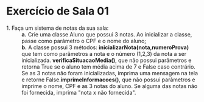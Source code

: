 # Exercício de Sala 01
<dl>
    <dt>1. Faça um sistema de notas da sua sala:</dt>
        <dd><strong>a.</strong> Crie uma classe Aluno que possui 3 notas. Ao inicializar a classe, passe como parâmetro o CPF e o nome do         aluno;</dd>
        <dd><strong>b.</strong> A classe possui 3 métodos: <strong>inicializarNota(nota,numeroProva)</strong> que tem como parâmetros a           nota e o número (1,2,3) da nota a ser inicializada. <strong>verificaSituacaoMedia()</strong>, que não possui parâmetros e retorna         True se o aluno tem média acima de 7 e False caso contrário. Se as 3 notas não foram inicializadas, imprima uma mensagem na tela e         retorne False.<strong>imprimeInformacoes()</strong>, que não possui parâmetros e imprime o nome, CPF e as 3 notas do aluno. Se             alguma das notas não foi fornecida, imprima "nota x não fornecida".</dd>
</dl>
